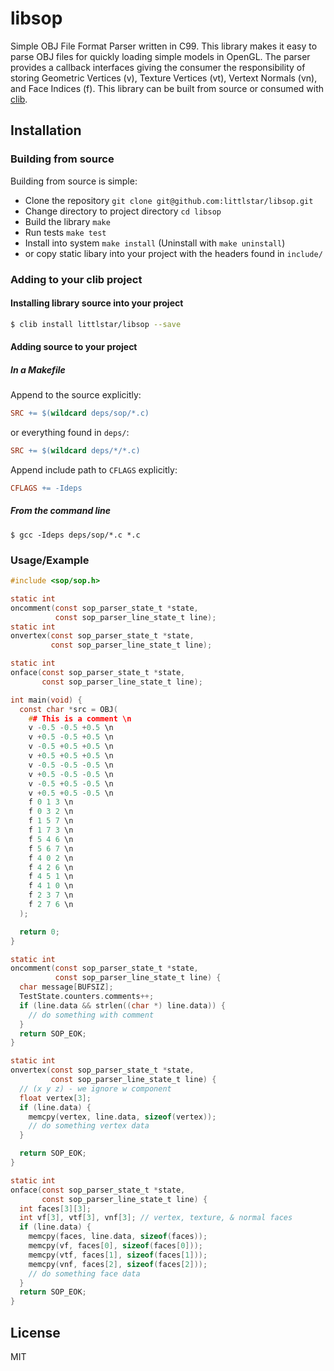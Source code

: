 # libsop

Simple OBJ File Format Parser written in C99.
This library makes it easy to parse OBJ files for quickly loading
simple models in OpenGL. The parser provides a callback interfaces giving the
consumer the responsibility of storing Geometric Vertices (v), Texture
Vertices (vt), Vertext Normals (vn), and Face Indices (f). This library
can be built from source or consumed with
[clib](https://github.com/clibs/clib).

## Installation

### Building from source

Building from source is simple:

* Clone the repository `git clone git@github.com:littlstar/libsop.git`
* Change directory to project directory `cd libsop`
* Build the library `make`
* Run tests `make test`
* Install into system `make install` (Uninstall with `make uninstall`)
* or copy static libary into your project with the headers found in
  `include/`

### Adding to your clib project

#### Installing library source into your project

```sh
$ clib install littlstar/libsop --save
```

#### Adding source to your project

##### In a Makefile

Append to the source explicitly:

```Makefile
SRC += $(wildcard deps/sop/*.c)
```

or everything found in `deps/`:

```Makefile
SRC += $(wildcard deps/*/*.c)
```

Append include path to `CFLAGS` explicitly:

```Makefile
CFLAGS += -Ideps
```

##### From the command line

```
$ gcc -Ideps deps/sop/*.c *.c
```

### Usage/Example

```c
#include <sop/sop.h>

static int
oncomment(const sop_parser_state_t *state,
          const sop_parser_line_state_t line);
static int
onvertex(const sop_parser_state_t *state,
         const sop_parser_line_state_t line);

static int
onface(const sop_parser_state_t *state,
       const sop_parser_line_state_t line);

int main(void) {
  const char *src = OBJ(
    ## This is a comment \n
    v -0.5 -0.5 +0.5 \n
    v +0.5 -0.5 +0.5 \n
    v -0.5 +0.5 +0.5 \n
    v +0.5 +0.5 +0.5 \n
    v -0.5 -0.5 -0.5 \n
    v +0.5 -0.5 -0.5 \n
    v -0.5 +0.5 -0.5 \n
    v +0.5 +0.5 -0.5 \n
    f 0 1 3 \n
    f 0 3 2 \n
    f 1 5 7 \n
    f 1 7 3 \n
    f 5 4 6 \n
    f 5 6 7 \n
    f 4 0 2 \n
    f 4 2 6 \n
    f 4 5 1 \n
    f 4 1 0 \n
    f 2 3 7 \n
    f 2 7 6 \n
  );

  return 0;
}

static int
oncomment(const sop_parser_state_t *state,
          const sop_parser_line_state_t line) {
  char message[BUFSIZ];
  TestState.counters.comments++;
  if (line.data && strlen((char *) line.data)) {
    // do something with comment
  }
  return SOP_EOK;
}

static int
onvertex(const sop_parser_state_t *state,
         const sop_parser_line_state_t line) {
  // (x y z) - we ignore w component
  float vertex[3];
  if (line.data) {
    memcpy(vertex, line.data, sizeof(vertex));
    // do something vertex data
  }

  return SOP_EOK;
}

static int
onface(const sop_parser_state_t *state,
       const sop_parser_line_state_t line) {
  int faces[3][3];
  int vf[3], vtf[3], vnf[3]; // vertex, texture, & normal faces
  if (line.data) {
    memcpy(faces, line.data, sizeof(faces));
    memcpy(vf, faces[0], sizeof(faces[0]));
    memcpy(vtf, faces[1], sizeof(faces[1]));
    memcpy(vnf, faces[2], sizeof(faces[2]));
    // do something face data
  }
  return SOP_EOK;
}
```

## License

MIT
